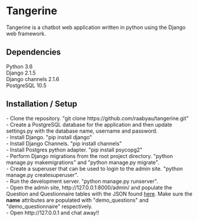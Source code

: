 # Tangerine

Tangerine is a chatbot web application written in python using the Django web framework.

## Dependencies

Python 3.6<br/>
Django 2.1.5<br/>
Django channels 2.1.6<br/>
PostgreSQL 10.5

## Installation / Setup

<p>
- Clone the repository. "git clone https://github.com/raabyau/tangerine.git"</br>
- Create a PostgreSQL database for the application and then update settings.py with the database name, username and password.<br/>
- Install Django. "pip install django"<br/>
- Install Django Channels. "pip install channels"</br>
- Install Postgres python adapter. "pip install psycopg2"<br/>
- Perform Django migrations from the root project directory. "python manage.py makemigrations" and "python manage.py migrate".</br>
- Create a superuser that can be used to login to the admin site. "python manage.py createsuperuser".</br>
- Run the development server. "python manage.py runserver".</br>
- Open the admin site, http://127.0.0.1:8000/admin/ and populate the Question and Questionnaire tables with the JSON found <a href="https://github.com/raabyau/tangerine/tree/master/demo">here</a>. Make sure the <b>name</b> attributes are populated with "demo_questions" and "demo_questionnaire" respectively.</br>
- Open http://127.0.0.1 and chat away!!

</p>
